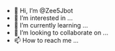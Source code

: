 - 👋 Hi, I’m @Zee5Jbot
- 👀 I’m interested in ...
- 🌱 I’m currently learning ...
- 💞️ I’m looking to collaborate on ...
- 📫 How to reach me ...

<!---
Zee5Jbot/Zee5Jbot is a ✨ special ✨ repository because its `README.md` (this file) appears on your GitHub profile.
You can click the Preview link to take a look at your changes.
--->
